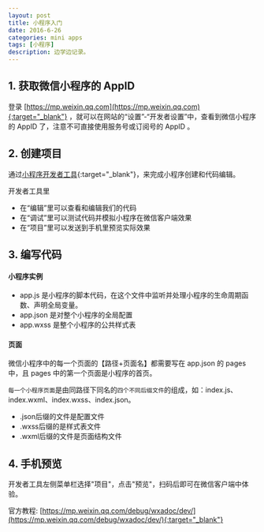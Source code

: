 ```yaml
---
layout: post
title: 小程序入门
date: 2016-6-26
categories: mini apps
tags: [小程序]
description: 边学边记录。
---
```


## 1. 获取微信小程序的 AppID
登录 [https://mp.weixin.qq.com](https://mp.weixin.qq.com){:target="_blank"} ，就可以在网站的“设置”-“开发者设置”中，查看到微信小程序的 AppID 了，注意不可直接使用服务号或订阅号的 AppID 。

## 2. 创建项目
通过[小程序开发者工具](https://mp.weixin.qq.com/debug/wxadoc/dev/devtools/download.html){:target="_blank"}，来完成小程序创建和代码编辑。

开发者工具里
- 在“编辑”里可以查看和编辑我们的代码
- 在“调试”里可以测试代码并模拟小程序在微信客户端效果
- 在“项目”里可以发送到手机里预览实际效果

## 3. 编写代码

#### 小程序实例

- app.js   是小程序的脚本代码，在这个文件中监听并处理小程序的生命周期函数、声明全局变量。
- app.json 是对整个小程序的全局配置
- app.wxss 是整个小程序的公共样式表

#### 页面

微信小程序中的每一个页面的【路径+页面名】都需要写在 app.json 的 pages 中，且 pages 中的第一个页面是小程序的首页。

`每一个小程序页面`是由同路径下同名的`四个不同后缀文件`的组成，如：index.js、index.wxml、index.wxss、index.json。

- .json后缀的文件是配置文件
- .wxss后缀的是样式表文件
- .wxml后缀的文件是页面结构文件

## 4. 手机预览

开发者工具左侧菜单栏选择"项目"，点击"预览"，扫码后即可在微信客户端中体验。

官方教程:
[https://mp.weixin.qq.com/debug/wxadoc/dev/](https://mp.weixin.qq.com/debug/wxadoc/dev/){:target="_blank"}
